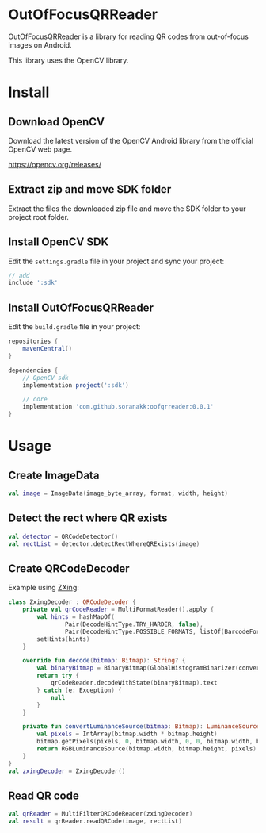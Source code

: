 # OutOfFocusQRReader

OutOfFocusQRReader is a library for reading QR codes from out-of-focus images on Android.

This library uses the OpenCV library.

# Install

## Download OpenCV

Download the latest version of the OpenCV Android library from the official OpenCV web page.

https://opencv.org/releases/

## Extract zip and move SDK folder

Extract the files the downloaded zip file and move the SDK folder to your project root folder.

## Install OpenCV SDK

Edit the `settings.gradle` file in your project and sync your project:

```gradle
// add
include ':sdk'
```

## Install OutOfFocusQRReader

Edit the `build.gradle` file in your project:

```gradle
repositories {
    mavenCentral()
}

dependencies {
    // OpenCV sdk
    implementation project(':sdk')

    // core
    implementation 'com.github.soranakk:oofqrreader:0.0.1'
}
```

# Usage

## Create ImageData

```kotlin
val image = ImageData(image_byte_array, format, width, height)
```

## Detect the rect where QR exists

```kotlin
val detector = QRCodeDetector()
val rectList = detector.detectRectWhereQRExists(image)
```

## Create QRCodeDecoder

Example using [ZXing](https://github.com/zxing/zxing):

```kotlin
class ZxingDecoder : QRCodeDecoder {
    private val qrCodeReader = MultiFormatReader().apply {
        val hints = hashMapOf(
                Pair(DecodeHintType.TRY_HARDER, false),
                Pair(DecodeHintType.POSSIBLE_FORMATS, listOf(BarcodeFormat.QR_CODE)))
        setHints(hints)
    }

    override fun decode(bitmap: Bitmap): String? {
        val binaryBitmap = BinaryBitmap(GlobalHistogramBinarizer(convertLuminanceSource(bitmap)))
        return try {
            qrCodeReader.decodeWithState(binaryBitmap).text
        } catch (e: Exception) {
            null
        }
    }

    private fun convertLuminanceSource(bitmap: Bitmap): LuminanceSource {
        val pixels = IntArray(bitmap.width * bitmap.height)
        bitmap.getPixels(pixels, 0, bitmap.width, 0, 0, bitmap.width, bitmap.height)
        return RGBLuminanceSource(bitmap.width, bitmap.height, pixels)
    }
}
val zxingDecoder = ZxingDecoder()
```

## Read QR code

```kotlin
val qrReader = MultiFilterQRCodeReader(zxingDecoder)
val result = qrReader.readQRCode(image, rectList)
```
